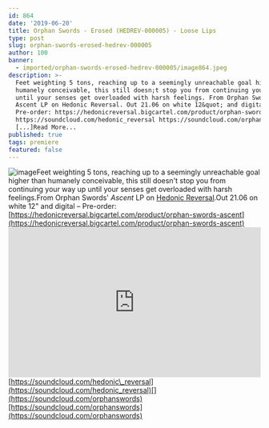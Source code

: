 ```yaml
---
id: 864
date: '2019-06-20'
title: Orphan Swords - Erosed (HEDREV-000005) - Loose Lips
type: post
slug: orphan-swords-erosed-hedrev-000005
author: 100
banner:
  - imported/orphan-swords-erosed-hedrev-000005/image864.jpeg
description: >-
  Feet weighting 5 tons, reaching up to a seemingly unreachable goal higher than
  humanely conceivable, this still doesn;t stop you from continuing your way up
  until your senses get overloaded with harsh feelings. From Orphan Swords;
  Ascent LP on Hedonic Reversal. Out 21.06 on white 12&quot; and digital ;
  Pre-order: https://hedonicreversal.bigcartel.com/product/orphan-swords-ascent
  https://soundcloud.com/hedonic_reversal https://soundcloud.com/orphanswords
  [...]Read More...
published: true
tags: premiere
featured: false
---
```

![image](../imported/orphan-swords-erosed-hedrev-000005/image864.jpeg)Feet weighting 5 tons, reaching up to a seemingly unreachable goal higher than humanely conceivable, this still doesn't stop you from continuing your way up until your senses get overloaded with harsh feelings.From Orphan Swords' _Ascent_ LP on [Hedonic Reversal](https://hedonicreversal.bandcamp.com/).Out 21.06 on white 12" and digital – Pre-order: [](https://hedonicreversal.bigcartel.com/product/orphan-swords-ascent)[https://hedonicreversal.bigcartel.com/product/orphan-swords-ascent](https://hedonicreversal.bigcartel.com/product/orphan-swords-ascent)<iframe width='100%' height='300' scrolling='no' frameborder='no' allow='autoplay' src='https://w.soundcloud.com/player/?url=https%3A//api.soundcloud.com/tracks/639661653&color=%23ff5500&auto_play=false&hide_related=false&show_comments=true&show_user=true&show_reposts=false&show_teaser=true'></iframe>[https://soundcloud.com/hedonic\_reversal](https://soundcloud.com/hedonic_reversal)[](https://soundcloud.com/orphanswords)[https://soundcloud.com/orphanswords](https://soundcloud.com/orphanswords)